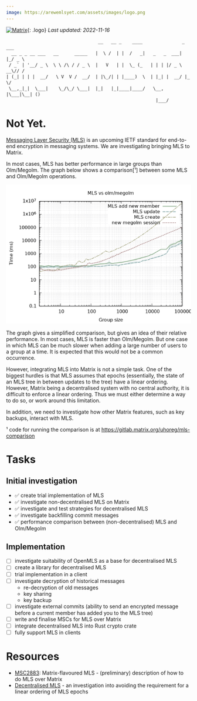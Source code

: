 ```yaml
---
image: https://arewemlsyet.com/assets/images/logo.png
---
```

[![Matrix](/assets/images/matrix-logo-white.svg)](https://matrix.org){: .logo} _Last updated: 2022-11-16_

```
                                   __   __ _    ____               _   ___ 
  __ _ _ __ ___   __      _____   |  \ /  | |  /   _|   _   _  ___| |_/ _ \
 / _` | '__/ _ \  \ \ /\ / / _ \  |   V   | |  \_ (_   | | | |/ _ \ __\// /
| (_| | | |  __/   \ V  V /  __/  | |\_/| | |____)  \  | |_| |  __/ |_  \/ 
 \__,_|_|  \___|    \_/\_/ \___|  |_|   |_|____|____/   \__, |\___|\__| () 
                                                         |___/             
```

# Not Yet.

[Messaging Layer Security (MLS)](https://messaginglayersecurity.rocks/) is an
upcoming IETF standard for end-to-end encryption in messaging systems.  We are
investigating bringing MLS to Matrix.

In most cases, MLS has better performance in large groups than Olm/Megolm.  The
graph below shows a comparison[¹] between some MLS and Olm/Megolm operations.

![Comparison graph](comparison.png)

The graph gives a simplified comparison, but gives an idea of their relative
performance.  In most cases, MLS is faster than Olm/Megolm.  But one case in
which MLS can be much slower when adding a large number of users to a group at
a time.  It is expected that this would not be a common occurrence.

However, integrating MLS into Matrix is not a simple task.  One of the biggest
hurdles is that MLS assumes that epochs (essentially, the state of an MLS tree
in between updates to the tree) have a linear ordering.  However, Matrix being
a decentralised system with no central authority, it is difficult to enforce a
linear ordering.  Thus we must either determine a way to do so, or work around
this limitation.

In addition, we need to investigate how other Matrix features, such as key
backups, interact with MLS.

¹ code for running the comparison is at https://gitlab.matrix.org/uhoreg/mls-comparison

# Tasks

## Initial investigation
- ✅ create trial implementation of MLS
- ✅ investigate non-decentralised MLS on Matrix
- ✅ investigate and test strategies for decentralised MLS
- ✅ investigate backfilling commit messages
- ✅ performance comparison between (non-decentralised) MLS and Olm/Megolm

## Implementation
- ☐ investigate suitability of OpenMLS as a base for decentralised MLS
- ☐ create a library for decentralised MLS
- ☐ trial implementation in a client
- ☐ investigate decryption of historical messages
  - re-decryption of old messages
  - key sharing
  - key backup
- ☐ investigate external commits (ability to send an encrypted message before a
  current member has added you to the MLS tree)
- ☐ write and finalise MSCs for MLS over Matrix
- ☐ integrate decentralised MLS into Rust crypto crate
- ☐ fully support MLS in clients

# Resources

- [MSC2883](https://github.com/matrix-org/matrix-spec-proposals/pull/2883):
  Matrix-flavoured MLS - (preliminary) description of how to do MLS over Matrix
- [Decentralised
  MLS](https://gitlab.matrix.org/matrix-org/mls-ts/-/blob/decentralised2/decentralised.org) -
  an investigation into avoiding the requirement for a linear ordering of MLS epochs
